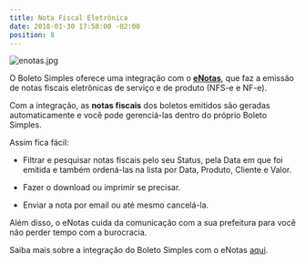 ```yaml
---
title: Nota Fiscal Eletrônica
date: 2018-01-30 17:58:00 -02:00
position: 8
---
```


![enotas.jpg](/uploads/enotas.jpg)

O Boleto Simples oferece uma integração com o **[eNotas](http://enotas.com.br/bs)**, que faz a emissão de notas fiscais eletrônicas de serviço e de produto (NFS-e e NF-e).

Com a integração, as **notas fiscais** dos boletos emitidos são geradas automaticamente e você pode gerenciá-las dentro do próprio Boleto Simples.

Assim fica fácil:

* Filtrar e pesquisar notas fiscais pelo seu Status, pela Data em que foi emitida e também ordená-las na lista por Data, Produto, Cliente e Valor.

* Fazer o download ou imprimir se precisar.

* Enviar a nota por email ou até mesmo cancelá-la.

Além disso, o eNotas cuida da comunicação com a sua prefeitura para você não perder tempo com a burocracia.

Saiba mais sobre a integração do Boleto Simples com o eNotas [aqui](https://boletosimples.zendesk.com/hc/pt-br/articles/115001029333-Como-gerar-nota-fiscal-para-boleto-registrado-com-Boleto-Simples-e-eNotas).